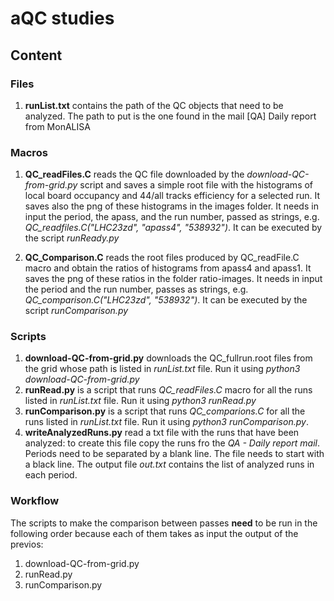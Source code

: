 # aQC studies

## Content

### Files
1. **runList.txt** contains the path of the QC objects that need to be analyzed. The path to put is the one found in the mail [QA] Daily report from MonALISA

### Macros
1. **QC_readFiles.C** reads the QC file downloaded by the *download-QC-from-grid.py* script and saves a simple root file with the histograms of local board occupancy and 44/all tracks efficiency for a selected run. It saves also the png of these histograms in the images folder. It needs in input the period, the apass, and the run number, passed as strings, e.g. *QC_readfiles.C("LHC23zd", "apass4", "538932")*. It can be executed by the script *runReady.py*

2. **QC_Comparison.C** reads the root files produced by QC_readFile.C macro and obtain the ratios of histograms from apass4 and apass1. It saves the png of these ratios in the folder ratio-images. It needs in input the period and the run number, passes as strings, e.g. *QC_comparison.C("LHC23zd", "538932")*. It can be executed by the script *runComparison.py*

### Scripts
1. **download-QC-from-grid.py** downloads the QC_fullrun.root files from the grid whose path is listed in *runList.txt* file. Run it using *python3 download-QC-from-grid.py*
2. **runRead.py** is a script that runs *QC_readFiles.C* macro for all the runs listed in *runList.txt* file. Run it using *python3 runRead.py*
3. **runComparison.py** is a script that runs *QC_comparions.C* for all the runs listed in *runList.txt* file. Run it using *python3 runComparison.py*.
4. **writeAnalyzedRuns.py** read a txt file with the runs that have been analyzed: to create this file copy the runs fro the *QA - Daily report mail*. Periods need to be separated by a blank line. The file needs to start with a black line. The output file *out.txt* contains the list of analyzed runs in each period.

### Workflow
The scripts to make the comparison between passes **need** to be run in the following order because each of them takes as input the output of the previos:
1. download-QC-from-grid.py
2. runRead.py
3. runComparison.py
